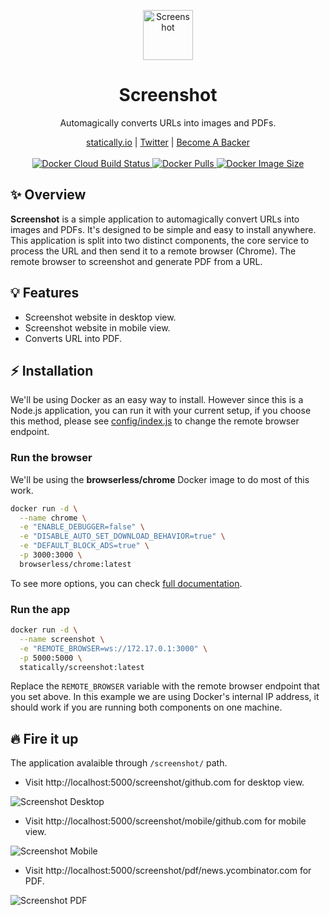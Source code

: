 <p align="center">
  <a href="https://statically.io/screenshot/">
    <img src="https://cdn.statically.io/img/statically.io/images/branding/statically-mark.svg" alt="Screenshot" height="80"/>
  </a>
</p>

<h1 align="center">Screenshot</h1>

<p align="center">Automagically converts URLs into images and PDFs.</p>

<p align="center">
  <a href="https://statically.io">statically.io</a> |
  <a href="https://twitter.com/staticallyio">Twitter</a> |
  <a href="https://www.patreon.com/fransallen">Become A Backer</a>
  <br /><br />
	<a href="https://hub.docker.com/r/statically/screenshot">
    <img src="https://img.shields.io/docker/cloud/build/statically/screenshot" alt="Docker Cloud Build Status" />
  </a>
  <a href="https://hub.docker.com/r/statically/screenshot">
    <img src="https://img.shields.io/docker/pulls/statically/screenshot?color=success" alt="Docker Pulls" />
  </a>
  <a href="https://hub.docker.com/r/statically/screenshot">
    <img src="https://img.shields.io/docker/image-size/statically/screenshot/latest?color=success" alt="Docker Image Size" />
  </a>
</p>

## :sparkles: Overview

**Screenshot** is a simple application to automagically convert URLs into images and PDFs. It's designed to be simple and easy to install anywhere. This application is split into two distinct components, the core service to process the URL and then send it to a remote browser (Chrome). The remote browser to screenshot and generate PDF from a URL.

## :bulb: Features

- Screenshot website in desktop view.
- Screenshot website in mobile view.
- Converts URL into PDF.

## :zap: Installation

We'll be using Docker as an easy way to install. However since this is a Node.js application, you can run it with your current setup, if you choose this method, please see [config/index.js](config/index.js) to change the remote browser endpoint.

### Run the browser

We'll be using the **browserless/chrome** Docker image to do most of this work.

```bash
docker run -d \
  --name chrome \
  -e "ENABLE_DEBUGGER=false" \
  -e "DISABLE_AUTO_SET_DOWNLOAD_BEHAVIOR=true" \
  -e "DEFAULT_BLOCK_ADS=true" \
  -p 3000:3000 \
  browserless/chrome:latest
```

To see more options, you can check [full documentation](https://docs.browserless.io/docs/docker.html).

### Run the app

```bash
docker run -d \
  --name screenshot \
  -e "REMOTE_BROWSER=ws://172.17.0.1:3000" \
  -p 5000:5000 \
  statically/screenshot:latest
```

Replace the `REMOTE_BROWSER` variable with the remote browser endpoint that you set above. In this example we are using Docker's internal IP address, it should work if you are running both components on one machine.

## :fire: Fire it up

The application avalaible through `/screenshot/` path.

- Visit http://localhost:5000/screenshot/github.com for desktop view.

![Screenshot Desktop](https://cdn.statically.io/gh/staticallyio/screenshot/master/public/screenshot-desktop.png)

- Visit http://localhost:5000/screenshot/mobile/github.com for mobile view.

![Screenshot Mobile](https://cdn.statically.io/gh/staticallyio/screenshot/master/public/screenshot-mobile.png)

- Visit http://localhost:5000/screenshot/pdf/news.ycombinator.com for PDF.

![Screenshot PDF](https://cdn.statically.io/gh/staticallyio/screenshot/master/public/screenshot-pdf.png)